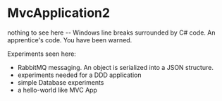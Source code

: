 # MvcApplication2 #

nothing to see here -- Windows line breaks surrounded by C# code. An apprentice's code. You have been warned.

Experiments seen here:

  * RabbitMQ messaging. An object is serialized into a JSON structure.
  * experiments needed for a DDD application
  * simple Database experiments
  * a hello-world like MVC App
